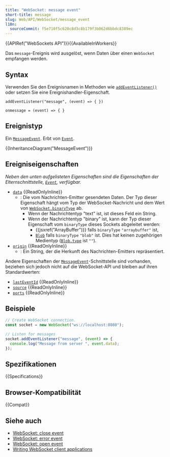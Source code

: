 ```yaml
---
title: "WebSocket: message event"
short-title: message
slug: Web/API/WebSocket/message_event
l10n:
  sourceCommit: f5e710f5c620c8d3c8b179f3b062d6bbdc8389ec
---
```


{{APIRef("WebSockets API")}}{{AvailableInWorkers}}

Das `message`-Ereignis wird ausgelöst, wenn Daten über einen `WebSocket` empfangen werden.

## Syntax

Verwenden Sie den Ereignisnamen in Methoden wie [`addEventListener()`](/de/docs/Web/API/EventTarget/addEventListener) oder setzen Sie eine Ereignishandler-Eigenschaft.

```js-nolint
addEventListener("message", (event) => { })

onmessage = (event) => { }
```

## Ereignistyp

Ein [`MessageEvent`](/de/docs/Web/API/MessageEvent). Erbt von [`Event`](/de/docs/Web/API/Event).

{{InheritanceDiagram("MessageEvent")}}

## Ereigniseigenschaften

_Neben den unten aufgelisteten Eigenschaften sind die Eigenschaften der Elternschnittstelle, [`Event`](/de/docs/Web/API/Event), verfügbar._

- [`data`](/de/docs/Web/API/MessageEvent/data) {{ReadOnlyInline}}
  - : Die vom Nachrichten-Emitter gesendeten Daten. Der Typ dieser Eigenschaft hängt vom Typ der WebSocket-Nachricht und dem Wert von [`WebSocket.binaryType`](/de/docs/Web/API/WebSocket/binaryType) ab.
    - Wenn der Nachrichtentyp "text" ist, ist dieses Feld ein String.
    - Wenn der Nachrichtentyp "binary" ist, kann der Typ dieser Eigenschaft vom `binaryType` dieses Sockets abgeleitet werden:
      - {{jsxref("ArrayBuffer")}} falls `binaryType` `"arraybuffer"` ist,
      - [`Blob`](/de/docs/Web/API/Blob) falls `binaryType` `"blob"` ist. Dies hat keinen zugehörigen Medientyp ([`Blob.type`](/de/docs/Web/API/Blob/type) ist `""`).
- [`origin`](/de/docs/Web/API/MessageEvent/origin) {{ReadOnlyInline}}
  - : Ein String, der die Herkunft des Nachrichten-Emitters repräsentiert.

Andere Eigenschaften der [`MessageEvent`](/de/docs/Web/API/MessageEvent)-Schnittstelle sind vorhanden, beziehen sich jedoch nicht auf die WebSocket-API und bleiben auf ihren Standardwerten:

- [`lastEventId`](/de/docs/Web/API/MessageEvent/lastEventId) {{ReadOnlyInline}}
- [`source`](/de/docs/Web/API/MessageEvent/source) {{ReadOnlyInline}}
- [`ports`](/de/docs/Web/API/MessageEvent/ports) {{ReadOnlyInline}}

## Beispiele

```js
// Create WebSocket connection.
const socket = new WebSocket("ws://localhost:8080");

// Listen for messages
socket.addEventListener("message", (event) => {
  console.log("Message from server ", event.data);
});
```

## Spezifikationen

{{Specifications}}

## Browser-Kompatibilität

{{Compat}}

## Siehe auch

- [WebSocket: close event](/de/docs/Web/API/WebSocket/close_event)
- [WebSocket: error event](/de/docs/Web/API/WebSocket/error_event)
- [WebSocket: open event](/de/docs/Web/API/WebSocket/open_event)
- [Writing WebSocket client applications](/de/docs/Web/API/WebSockets_API/Writing_WebSocket_client_applications)
